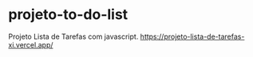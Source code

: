 # projeto-to-do-list
Projeto Lista de Tarefas com javascript.
https://projeto-lista-de-tarefas-xi.vercel.app/
